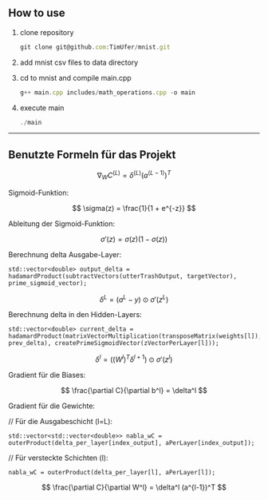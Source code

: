 ## How to use

1. clone repository 
    
    ```jsx
    git clone git@github.com:TimUfer/mnist.git
    ```
    
2. add mnist csv files to data directory 
3. cd to mnist and compile main.cpp
    
    ```jsx
    g++ main.cpp includes/math_operations.cpp -o main
    ```
    
4. execute main
    
    ```jsx
    ./main
    ```
    
---

## Benutzte Formeln für das Projekt

$$
\nabla_W C^{(L)} = \delta^{(L)} (a^{(L-1)})^T
$$

Sigmoid-Funktion:

$$
\sigma(z) = \frac{1}{1 + e^{-z}}
$$

Ableitung der Sigmoid-Funktion:

$$
\sigma'(z) = \sigma(z) (1 - \sigma(z))
$$

Berechnung delta Ausgabe-Layer:

```
std::vector<double> output_delta = hadamardProduct(subtractVectors(utterTrashOutput, targetVector), prime_sigmoid_vector);
```

$$
\delta^L = (a^L - y) \odot \sigma'(z^L)
$$

Berechnung delta in den Hidden-Layers:

```
std::vector<double> current_delta = hadamardProduct(matrixVectorMultiplication(transposeMatrix(weights[l]), prev_delta), createPrimeSigmoidVector(zVectorPerLayer[l]));
```

$$
\delta^l = ((W^{l})^T \delta^{l+1}) \odot \sigma'(z^l)
$$

Gradient für die Biases:

$$
\frac{\partial C}{\partial b^l} = \delta^l
$$

Gradient für die Gewichte:

// Für die Ausgabeschicht (l=L):

```
std::vector<std::vector<double>> nabla_wC = outerProduct(delta_per_layer[index_output], aPerLayer[index_output]);
```

// Für versteckte Schichten (l):

```
nabla_wC = outerProduct(delta_per_layer[l], aPerLayer[l]);
```

$$
\frac{\partial C}{\partial W^l} = \delta^l (a^{l-1})^T
$$

